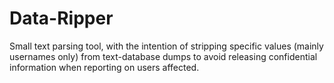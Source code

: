 # Data-Ripper
Small text parsing tool, with the intention of stripping specific values (mainly usernames only) from text-database dumps to avoid releasing confidential information when reporting on users affected.
